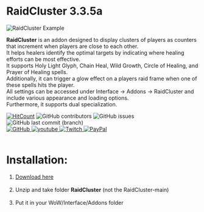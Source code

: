 # RaidCluster 3.3.5a

![RaidCluster Example](https://github.com/NoM0Re/RaidCluster/blob/main/RaidCluster.gif)<br/>

**RaidCluster** is an addon designed to display clusters of players as counters that increment when players are close to each other.<br/>
It helps healers identify the optimal targets by indicating where healing efforts can be most effective.<br/>
It supports Holy Light Glyph, Chain Heal, Wild Growth, Circle of Healing, and Prayer of Healing spells.<br/>
Additionally, it can trigger a glow effect on a players raid frame when one of these spells hits the player.<br/>
All settings can be accessed under Interface -> Addons -> RaidCluster and include various appearance and loading options.<br/>
Furthermore, it supports dual specialization.<br/>

[![HitCount](https://hits.dwyl.com/NoM0Re/RaidCluster.svg?style=flat-square)](http://hits.dwyl.com/NoM0Re/RaidCluster) ![GitHub contributors](https://img.shields.io/github/contributors/NoM0Re/RaidCluster)
 ![GitHub issues](https://img.shields.io/github/issues/NoM0Re/RaidCluster)  ![GitHub last commit (branch)](https://img.shields.io/github/last-commit/NoM0Re/RaidCluster/main) <br/>
 <a href='https://github.com/NoM0Re' target="_blank">
  <img alt='GitHub' src='https://img.shields.io/badge/github-100000?style=flat-square&logo=GitHub&logoColor=white&labelColor=black&color=black'/>
</a>
<a href='https://www.youtube.com/@xpatrick99x' target="_blank">
  <img alt='youtube' src='https://img.shields.io/badge/YouTube-100000?style=flat-square&logo=youtube&logoColor=white&labelColor=FF0000&color=black'/>
</a>
<a href='https://www.twitch.tv/noom0re' target="_blank">
  <img alt='Twitch' src='https://img.shields.io/badge/Twitch-100000?style=flat-square&logo=Twitch&logoColor=white&labelColor=6441a5&color=black'/>
</a>
<a href='https://streamelements.com/noom0re/tip' target="_blank">
  <img alt='PayPal' src='https://img.shields.io/badge/Buy_me a coffee-100000?style=flat-square&logo=PayPal&logoColor=white&labelColor=3b7bbf&color=000000'/>
</a>
<br/><br/>

# **Installation:**
1. [Download here](https://github.com/NoM0Re/RaidCluster/archive/refs/heads/main.zip)<br/><br/>
2. Unzip and take folder **RaidCluster** (not the RaidCluster-main)<br/><br/>
3. Put it in your WoW/Interface/Addons folder<br/><br/><br/>